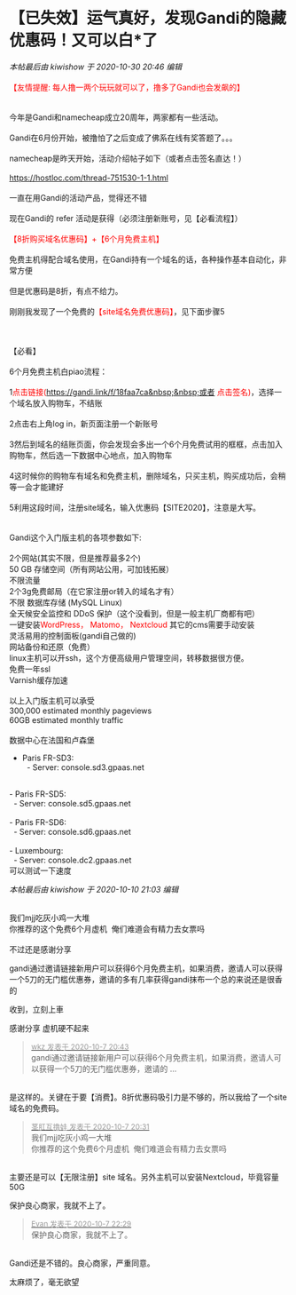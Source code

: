 # 【已失效】运气真好，发现Gandi的隐藏优惠码！又可以白*了


<i class="pstatus"> 本帖最后由 kiwishow 于 2020-10-30 20:46 编辑 </i><br />
<br />
<font color="Red">【友情提醒: 每人撸一两个玩玩就可以了，撸多了Gandi也会发飙的】</font><br />
<br />
<br />
今年是Gandi和namecheap成立20周年，两家都有一些活动。<br />
<br />
Gandi在6月份开始，被撸怕了之后变成了佛系在线有奖答题了。。。<br />
<br />
namecheap是昨天开始，活动介绍帖子如下（或者点击签名直达！）<br />
<br />
https://hostloc.com/thread-751530-1-1.html<br />
<br />
一直在用Gandi的活动产品，觉得还不错<br />
<br />
现在Gandi的 refer 活动是获得（必须注册新账号，见【必看流程】）<br />
<br />
<font color="Red">【8折购买域名优惠码】+【6个月免费主机】</font><br />
<br />
免费主机得配合域名使用，在Gandi持有一个域名的话，各种操作基本自动化，非常方便<br />
<br />
但是优惠码是8折，有点不给力。<br />
<br />
刚刚我发现了一个免费的<font color="Red">【site域名免费优惠码】</font>，见下面步骤5<br />
<br />
<br />
<br />
【必看】<br />
<br />
6个月免费主机白piao流程：<br />
<br />
1<font color="Red">点击链接(https://gandi.link/f/18faa7ca&nbsp;&nbsp;或者 点击签名)</font>，选择一个域名放入购物车，不结账<br />
<br />
2点击右上角log in，新页面注册一个新账号<br />
<br />
3然后到域名的结账页面，你会发现会多出一个6个月免费试用的框框，点击加入购物车，然后选一下数据中心地点，加入购物车<br />
<br />
4这时候你的购物车有域名和免费主机，删除域名，只买主机，购买成功后，会稍等一会才能建好<br />
<br />
5利用这段时间，注册site域名，输入优惠码【SITE2020】，注意是大写。<br />
<br />
<img id="aimg_HHCCD" onclick="zoom(this, this.src, 0, 0, 0)" class="zoom" src="https://i.loli.net/2020/10/07/zr5VsRxBDbiNA8W.png" onmouseover="img_onmouseoverfunc(this)" onload="thumbImg(this)" border="0" alt="" /><br />
<br />
Gandi这个入门版主机的各项参数如下:<br />
<br />
2个网站(其实不限，但是推荐最多2个)<br />
50 GB 存储空间（所有网站公用，可加钱拓展）<br />
不限流量<br />
2个3g免费邮局（在它家注册or转入的域名才有）<br />
不限 数据库存储 (MySQL Linux)<br />
全天候安全监控和 DDoS 保护（这个没看到，但是一般主机厂商都有吧）<br />
一键安装<font color="Red">WordPress， Matomo， Nextcloud</font> 其它的cms需要手动安装<br />
灵活易用的控制面板(gandi自己做的)<br />
网站备份和还原（免费）<br />
linux主机可以开ssh，这个方便高级用户管理空间，转移数据很方便。<br />
免费一年ssl<br />
Varnish缓存加速<br />
<br />
以上入门版主机可以承受<br />
300,000 estimated monthly pageviews<br />
60GB estimated monthly traffic<br />
<br />
数据中心在法国和卢森堡<br />
- Paris FR-SD3:<br />
&nbsp;&nbsp;- Server: console.sd3.gpaas.net<br />
<br />
- Paris FR-SD5:<br />
&nbsp;&nbsp;- Server: console.sd5.gpaas.net<br />
<br />
- Paris FR-SD6:<br />
&nbsp;&nbsp;- Server: console.sd6.gpaas.net<br />
<br />
- Luxembourg:<br />
&nbsp;&nbsp;- Server: console.dc2.gpaas.net<br />
可以测试一下速度

<i class="pstatus"> 本帖最后由 kiwishow 于 2020-10-10 21:03 编辑 </i><br />
<br />


我们mjj吃灰小鸡一大堆<br />
你推荐的这个免费6个月虚机&nbsp;&nbsp;俺们难道会有精力去女票吗<br />
<br />
不过还是感谢分享

gandi通过邀请链接新用户可以获得6个月免费主机，如果消费，邀请人可以获得一个5刀的无门槛优惠券，邀请的多有几率获得gandi抹布一个<img src="static/image/smiley/default/lol.gif" smilieid="12" border="0" alt="" /><img src="static/image/smiley/default/lol.gif" smilieid="12" border="0" alt="" />总的来说还是很香的

收到，立刻上車

感谢分享 虚机硬不起来<img src="static/image/smiley/default/lol.gif" smilieid="12" border="0" alt="" /><img id="aimg_DG35s" onclick="zoom(this, this.src, 0, 0, 0)" class="zoom" src="https://cdn.jsdelivr.net/gh/hishis/forum-master/public/images/patch.gif" onmouseover="img_onmouseoverfunc(this)" onload="thumbImg(this)" border="0" alt="" />

<div class="quote"><blockquote><font size="2"><a href="https://www.hostloc.com/forum.php?mod=redirect&amp;goto=findpost&amp;pid=9269504&amp;ptid=751778" target="_blank"><font color="#999999">wkz 发表于 2020-10-7 20:43</font></a></font><br />
gandi通过邀请链接新用户可以获得6个月免费主机，如果消费，邀请人可以获得一个5刀的无门槛优惠券，邀请的 ...</blockquote></div><br />
是这样的。关键在于要【消费】。8折优惠码吸引力是不够的，所以我给了一个site域名的免费码。

<div class="quote"><blockquote><font size="2"><a href="https://www.hostloc.com/forum.php?mod=redirect&amp;goto=findpost&amp;pid=9269453&amp;ptid=751778" target="_blank"><font color="#999999">茎肛互撸娃 发表于 2020-10-7 20:31</font></a></font><br />
我们mjj吃灰小鸡一大堆<br />
你推荐的这个免费6个月虚机&nbsp;&nbsp;俺们难道会有精力去女票吗</blockquote></div><br />
主要还是可以【无限注册】site 域名。另外主机可以安装Nextcloud，毕竟容量50G

保护良心商家，我就不上了。

<div class="quote"><blockquote><font size="2"><a href="https://www.hostloc.com/forum.php?mod=redirect&amp;goto=findpost&amp;pid=9269949&amp;ptid=751778" target="_blank"><font color="#999999">Evan 发表于 2020-10-7 22:29</font></a></font><br />
保护良心商家，我就不上了。</blockquote></div><br />
Gandi还是不错的。良心商家，严重同意。

太麻烦了，毫无欲望
